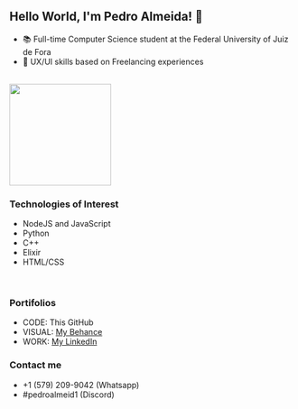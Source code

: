## Hello World, I'm Pedro Almeida! 👋

- 📚 Full-time Computer Science student at the Federal University of Juiz de Fora
- 🎨 UX/UI skills based on Freelancing experiences

<br>

<img height="180em" src="https://github-readme-stats.vercel.app/api/top-langs/?username=pedroalmeid&layout=compact&langs_count=7&theme=slateorange"/>

<br>

### Technologies of Interest
 - NodeJS and JavaScript
 - Python
 - C++
 - Elixir
 - HTML/CSS

<br>

### Portifolios

- CODE: This GitHub
- VISUAL: [My Behance](https://behance.net/pedroalmeida58)
- WORK: [My LinkedIn](https://www.linkedin.com/in/pedro-jos%C3%A9-almeida-6a8120220/)

### Contact me

- +1 (579) 209-9042 (Whatsapp)
- #pedroalmeid1 (Discord)
